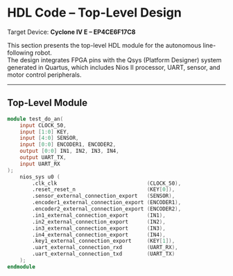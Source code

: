 # HDL Code – Top-Level Design

Target Device: **Cyclone IV E – EP4CE6F17C8**

This section presents the top-level HDL module for the autonomous line-following robot.  
The design integrates FPGA pins with the Qsys (Platform Designer) system generated in Quartus, which includes Nios II processor, UART, sensor, and motor control peripherals.

---

## Top-Level Module

```verilog
module test_do_an(
    input CLOCK_50, 
    input [1:0] KEY,
    input [4:0] SENSOR,
    input [0:0] ENCODER1, ENCODER2,
    output [0:0] IN1, IN2, IN3, IN4,
    output UART_TX,
    input UART_RX
); 
    nios_sys u0 (
        .clk_clk                             (CLOCK_50),                           
        .reset_reset_n                       (KEY[0]),                  
        .sensor_external_connection_export   (SENSOR),  
        .encoder1_external_connection_export (ENCODER1), 
        .encoder2_external_connection_export (ENCODER2), 
        .in1_external_connection_export      (IN1),     
        .in2_external_connection_export      (IN2),      
        .in3_external_connection_export      (IN3),    
        .in4_external_connection_export      (IN4),     
        .key1_external_connection_export     (KEY[1]),               
        .uart_external_connection_rxd        (UART_RX),        
        .uart_external_connection_txd        (UART_TX)	  
    );
endmodule

